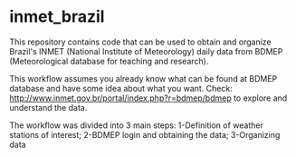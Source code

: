 # inmet_brazil
This repository contains code that can be used to obtain and organize Brazil's INMET (National Institute of Meteorology) daily data from BDMEP (Meteorological database for teaching and research).

This workflow assumes you already know what can be found at BDMEP database and have some idea about what you want. Check: http://www.inmet.gov.br/portal/index.php?r=bdmep/bdmep to explore and understand the data.

The workflow was divided into 3 main steps: 
1-Definition of weather stations of interest;
2-BDMEP login and obtaining the data;
3-Organizing data

